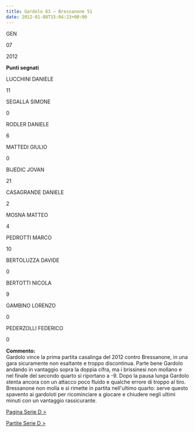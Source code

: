 ```yaml
---
title: Gardolo 63 – Bressanone 51
date: 2012-01-08T15:04:23+00:00
---
```

GEN

07

2012

**Punti segnati**

LUCCHINI DANIELE

11

SEGALLA SIMONE

0

RODLER DANIELE

6

MATTEDI GIULIO

0

BIJEDIC JOVAN

21

CASAGRANDE DANIELE

2

MOSNA MATTEO

4

PEDROTTI MARCO

10

BERTOLUZZA DAVIDE

0

BERTOTTI NICOLA

9

GAMBINO LORENZO

0

PEDERZOLLI FEDERICO

0

**Commento:**  
Gardolo vince la prima partita casalinga del 2012 contro Bressanone, in una gara sicuramente non esaltante e troppo discontinua. Parte bene Gardolo andando in vantaggio sopra la doppia cifra, ma i brissinesi non mollano e nel finale del secondo quarto si riportano a -9. Dopo la pausa lunga Gardolo stenta ancora con un attacco poco fluido e qualche errore di troppo al tiro. Bressanone non molla e si rimette in partita nell'ultimo quarto: serve questo spavento ai gardoloti per ricominciare a giocare e chiudere negli ultimi minuti con un vantaggio rassicurante.

[Pagina Serie D >](http://www.basketgardolo.it/serie-d)

[Partite Serie D >](http://www.basketgardolo.it/?tag=serie-d&cat=11)